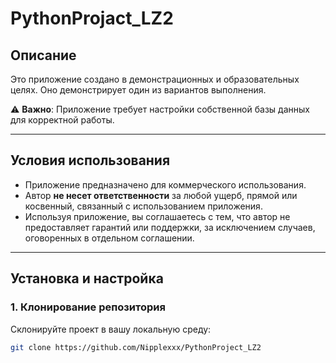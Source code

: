 # PythonProjact_LZ2

## Описание
Это приложение создано в демонстрационных и образовательных целях. Оно демонстрирует один из вариантов выполнения.

⚠️ **Важно**: Приложение требует настройки собственной базы данных для корректной работы.

---

## Условия использования
- Приложение предназначено для коммерческого использования.
- Автор **не несет ответственности** за любой ущерб, прямой или косвенный, связанный с использованием приложения.
- Используя приложение, вы соглашаетесь с тем, что автор не предоставляет гарантий или поддержки, за исключением случаев, оговоренных в отдельном соглашении.

---

## Установка и настройка

### 1. Клонирование репозитория
Склонируйте проект в вашу локальную среду:
```bash
git clone https://github.com/Nipplexxx/PythonProject_LZ2
